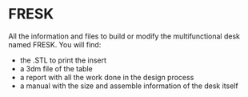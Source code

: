 # FRESK
All the information and files to build or modify the multifunctional desk named FRESK. 
You will find: 
- the .STL to print the insert
- a 3dm file of the table
- a report with all the work done in the design process
- a manual with the size and assemble information of the desk itself
